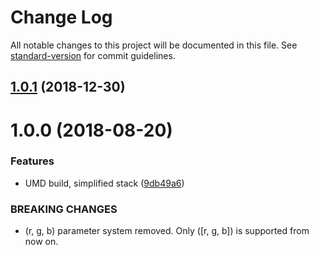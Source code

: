 # Change Log

All notable changes to this project will be documented in this file. See [standard-version](https://github.com/conventional-changelog/standard-version) for commit guidelines.

<a name="1.0.1"></a>
## [1.0.1](https://github.com/tmcw/deuteranopia/compare/v1.0.0...v1.0.1) (2018-12-30)



<a name="1.0.0"></a>
# 1.0.0 (2018-08-20)


### Features

* UMD build, simplified stack ([9db49a6](https://github.com/tmcw/deuteranopia/commit/9db49a6))


### BREAKING CHANGES

* (r, g, b) parameter system removed. Only
([r, g, b]) is supported from now on.
